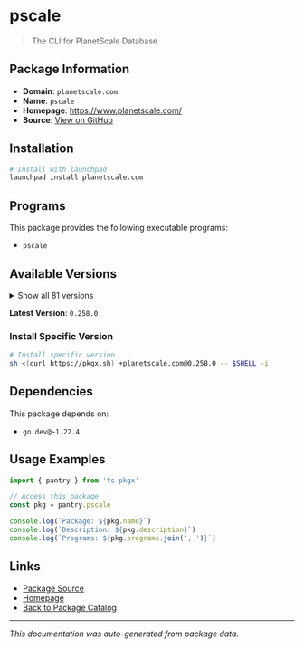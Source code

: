 # pscale

> The CLI for PlanetScale Database

## Package Information

- **Domain**: `planetscale.com`
- **Name**: `pscale`
- **Homepage**: https://www.planetscale.com/
- **Source**: [View on GitHub](https://github.com/pkgxdev/pantry/tree/main/projects/planetscale.com/package.yml)

## Installation

```bash
# Install with launchpad
launchpad install planetscale.com
```

## Programs

This package provides the following executable programs:

- `pscale`

## Available Versions

<details>
<summary>Show all 81 versions</summary>

- `0.258.0`, `0.257.0`, `0.256.0`, `0.255.0`, `0.254.0`
- `0.253.0`, `0.252.0`, `0.251.0`, `0.250.0`, `0.249.0`
- `0.247.0`, `0.246.0`, `0.245.0`, `0.244.0`, `0.243.0`
- `0.242.0`, `0.241.0`, `0.240.0`, `0.239.0`, `0.238.0`
- `0.237.0`, `0.236.0`, `0.235.0`, `0.234.0`, `0.233.0`
- `0.230.0`, `0.229.0`, `0.228.0`, `0.227.0`, `0.226.0`
- `0.225.0`, `0.224.0`, `0.223.0`, `0.222.0`, `0.221.0`
- `0.220.0`, `0.219.0`, `0.218.0`, `0.217.0`, `0.216.0`
- `0.215.0`, `0.214.0`, `0.213.0`, `0.212.0`, `0.211.0`
- `0.210.0`, `0.209.0`, `0.208.0`, `0.207.0`, `0.206.0`
- `0.205.0`, `0.204.0`, `0.197.0`, `0.196.0`, `0.195.0`
- `0.194.0`, `0.193.0`, `0.192.0`, `0.191.0`, `0.190.0`
- `0.189.0`, `0.188.0`, `0.187.0`, `0.186.0`, `0.185.0`
- `0.183.0`, `0.182.0`, `0.181.0`, `0.178.0`, `0.177.0`
- `0.176.0`, `0.175.0`, `0.174.0`, `0.172.0`, `0.171.0`
- `0.169.0`, `0.168.0`, `0.165.0`, `0.163.0`, `0.162.0`
- `0.161.0`

</details>

**Latest Version**: `0.258.0`

### Install Specific Version

```bash
# Install specific version
sh <(curl https://pkgx.sh) +planetscale.com@0.258.0 -- $SHELL -i
```

## Dependencies

This package depends on:

- `go.dev@~1.22.4`

## Usage Examples

```typescript
import { pantry } from 'ts-pkgx'

// Access this package
const pkg = pantry.pscale

console.log(`Package: ${pkg.name}`)
console.log(`Description: ${pkg.description}`)
console.log(`Programs: ${pkg.programs.join(', ')}`)
```

## Links

- [Package Source](https://github.com/pkgxdev/pantry/tree/main/projects/planetscale.com/package.yml)
- [Homepage](https://www.planetscale.com/)
- [Back to Package Catalog](../../package-catalog.md)

---

*This documentation was auto-generated from package data.*
